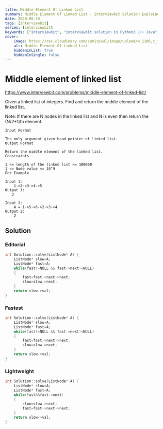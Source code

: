 ```yaml
---
title: Middle Element Of Linked List
summary: Middle Element Of Linked List - Interviewbit Solution Explained
date: 2020-06-20
tags: [interviewbit]
series: [interviewbit]
keywords: ["interviewbit", "interviewbit solution in Python3 C++ Java", "Middle Element Of Linked List Solution Explained"]
cover:
    image: https://res.cloudinary.com/samirpaul/image/upload/w_1100,c_fit,co_rgb:FFFFFF,l_text:Arial_75_bold:Middle Element Of Linked List - Solution Explained/problem-solving.webp
    alt: Middle Element Of Linked List
    hiddenInList: true
    hiddenInSingle: false
---
```


# Middle element of linked list

https://www.interviewbit.com/problems/middle-element-of-linked-list/

Given a linked list of integers. Find and return the middle element of the linked list.

Note: If there are N nodes in the linked list and N is even then return the (N/2+1)th element.

```
Input Format

The only argument given head pointer of linked list.
Output Format

Return the middle element of the linked list.
Constraints

1 <= length of the linked list <= 100000
1 <= Node value <= 10^9 
For Example

Input 1:
    1->2->3->4->5
Output 1:
   3 

Input 2:
    A = 1->5->6->2->3->4
Output 2:
    2
```

## Solution

### Editorial
```cpp
int Solution::solve(ListNode* A) {
    ListNode* slow=A;
    ListNode* fast=A;
    while(fast!=NULL && fast->next!=NULL)
    {
        fast=fast->next->next;
        slow=slow->next;
    }
    return slow->val;
}
```

### Fastest
```cpp
int Solution::solve(ListNode* A) {
    ListNode* slow=A;
    ListNode* fast=A;
    while(fast!=NULL && fast->next!=NULL)
    {
        fast=fast->next->next;
        slow=slow->next;
    }
    return slow->val;
}
```

### Lightweight
```cpp
int Solution::solve(ListNode* A) {
    ListNode* slow=A;
    ListNode* fast=A;
    while(fast&&fast->next)
    {
        slow=slow->next;
        fast=fast->next->next;
    }
    return slow->val;
}
```

